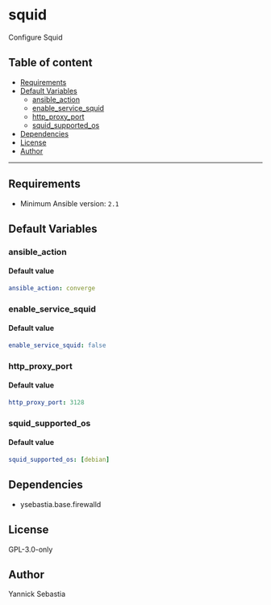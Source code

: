 # squid

Configure Squid

## Table of content

- [Requirements](#requirements)
- [Default Variables](#default-variables)
  - [ansible_action](#ansible_action)
  - [enable_service_squid](#enable_service_squid)
  - [http_proxy_port](#http_proxy_port)
  - [squid_supported_os](#squid_supported_os)
- [Dependencies](#dependencies)
- [License](#license)
- [Author](#author)

---

## Requirements

- Minimum Ansible version: `2.1`

## Default Variables

### ansible_action

#### Default value

```YAML
ansible_action: converge
```

### enable_service_squid

#### Default value

```YAML
enable_service_squid: false
```

### http_proxy_port

#### Default value

```YAML
http_proxy_port: 3128
```

### squid_supported_os

#### Default value

```YAML
squid_supported_os: [debian]
```



## Dependencies

- ysebastia.base.firewalld

## License

GPL-3.0-only

## Author

Yannick Sebastia
